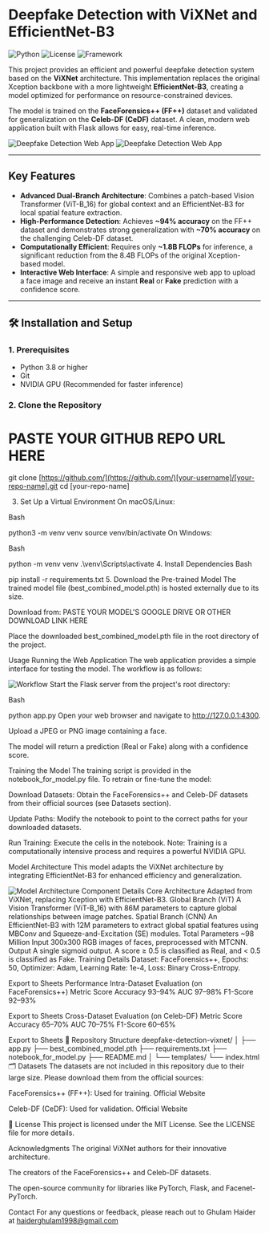 # Deepfake Detection with ViXNet and EfficientNet-B3

![Python](https://img.shields.io/badge/Python-3.8%2B-blue.svg) ![License](https://img.shields.io/badge/License-MIT-green.svg) ![Framework](https://img.shields.io/badge/Framework-PyTorch_&_Flask-orange.svg)

This project provides an efficient and powerful deepfake detection system based on the **ViXNet** architecture. This implementation replaces the original Xception backbone with a more lightweight **EfficientNet-B3**, creating a model optimized for performance on resource-constrained devices.

The model is trained on the **FaceForensics++ (FF++)** dataset and validated for generalization on the **Celeb-DF (CeDF)** dataset. A clean, modern web application built with Flask allows for easy, real-time inference.

![Deepfake Detection Web App](https://github.com/Ghulamhai/ImageDeepfakeDetection/blob/main/assets/webapp_1.png)
![Deepfake Detection Web App](https://github.com/Ghulamhai/ImageDeepfakeDetection/blob/main/assets/webapp_2.png)

---

## Key Features

* **Advanced Dual-Branch Architecture**: Combines a patch-based Vision Transformer (ViT-B_16) for global context and an EfficientNet-B3 for local spatial feature extraction.
* **High-Performance Detection**: Achieves **~94% accuracy** on the FF++ dataset and demonstrates strong generalization with **~70% accuracy** on the challenging Celeb-DF dataset.
* **Computationally Efficient**: Requires only **~1.8B FLOPs** for inference, a significant reduction from the 8.4B FLOPs of the original Xception-based model.
* **Interactive Web Interface**: A simple and responsive web app to upload a face image and receive an instant **Real** or **Fake** prediction with a confidence score.

---

## 🛠 Installation and Setup

### 1. Prerequisites

* Python 3.8 or higher
* Git
* NVIDIA GPU (Recommended for faster inference)

### 2. Clone the Repository


# PASTE YOUR GITHUB REPO URL HERE
git clone [https://github.com/](https://github.com/)[your-username]/[your-repo-name].git
cd [your-repo-name]

3. Set Up a Virtual Environment
On macOS/Linux:

Bash

python3 -m venv venv
source venv/bin/activate
On Windows:

Bash

python -m venv venv
.\venv\Scripts\activate
4. Install Dependencies
Bash

pip install -r requirements.txt
5. Download the Pre-trained Model
The trained model file (best_combined_model.pth) is hosted externally due to its size.

Download from: PASTE YOUR MODEL'S GOOGLE DRIVE OR OTHER DOWNLOAD LINK HERE

Place the downloaded best_combined_model.pth file in the root directory of the project.

 Usage
Running the Web Application
The web application provides a simple interface for testing the model. The workflow is as follows:
 
![Workflow](https://github.com/Ghulamhai/ImageDeepfakeDetection/blob/main/assets/workflow.png)
Start the Flask server from the project's root directory:

Bash

python app.py
Open your web browser and navigate to http://127.0.0.1:4300.

Upload a JPEG or PNG image containing a face.

The model will return a prediction (Real or Fake) along with a confidence score.

Training the Model
The training script is provided in the notebook_for_model.py file. To retrain or fine-tune the model:

Download Datasets: Obtain the FaceForensics++ and Celeb-DF datasets from their official sources (see Datasets section).

Update Paths: Modify the notebook to point to the correct paths for your downloaded datasets.

Run Training: Execute the cells in the notebook. Note: Training is a computationally intensive process and requires a powerful NVIDIA GPU.

 Model Architecture
This model adapts the ViXNet architecture by integrating EfficientNet-B3 for enhanced efficiency and generalization.


![Model Architecture](https://github.com/Ghulamhai/ImageDeepfakeDetection/blob/main/assets/architecture.png)
Component	Details
Core Architecture	Adapted from ViXNet, replacing Xception with EfficientNet-B3.
Global Branch (ViT)	A Vision Transformer (ViT-B_16) with 86M parameters to capture global relationships between image patches.
Spatial Branch (CNN)	An EfficientNet-B3 with 12M parameters to extract global spatial features using MBConv and Squeeze-and-Excitation (SE) modules.
Total Parameters	~98 Million
Input	300x300 RGB images of faces, preprocessed with MTCNN.
Output	A single sigmoid output. A score ≥ 0.5 is classified as Real, and < 0.5 is classified as Fake.
Training Details	Dataset: FaceForensics++, Epochs: 50, Optimizer: Adam, Learning Rate: 1e-4, Loss: Binary Cross-Entropy.

Export to Sheets
 Performance
Intra-Dataset Evaluation (on FaceForensics++)
Metric	Score
Accuracy	93–94%
AUC	97–98%
F1-Score	92–93%

Export to Sheets
Cross-Dataset Evaluation (on Celeb-DF)
Metric	Score
Accuracy	65–70%
AUC	70–75%
F1-Score	60–65%

Export to Sheets
📂 Repository Structure
deepfake-detection-vixnet/
│
├── app.py
├── best_combined_model.pth
├── requirements.txt
├── notebook_for_model.py
├── README.md
│
└── templates/
    └── index.html
🗂️ Datasets
The datasets are not included in this repository due to their large size. Please download them from the official sources:

FaceForensics++ (FF++): Used for training. Official Website

Celeb-DF (CeDF): Used for validation. Official Website



📄 License
This project is licensed under the MIT License. See the LICENSE file for more details.

Acknowledgments
The original ViXNet authors for their innovative architecture.

The creators of the FaceForensics++ and Celeb-DF datasets.

The open-source community for libraries like PyTorch, Flask, and Facenet-PyTorch.

 Contact
For any questions or feedback, please reach out to Ghulam Haider at haiderghulam1998@gmail.com
